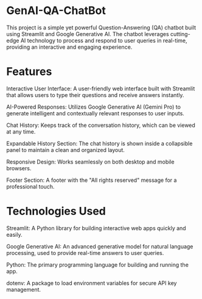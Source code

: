 # GenAI-QA-ChatBot
This project is a simple yet powerful Question-Answering (QA) chatbot built using Streamlit and Google Generative AI. The chatbot leverages cutting-edge AI technology to process and respond to user queries in real-time, providing an interactive and engaging experience.

# Features
Interactive User Interface: A user-friendly web interface built with Streamlit that allows users to type their questions and receive answers instantly.

AI-Powered Responses: Utilizes Google Generative AI (Gemini Pro) to generate intelligent and contextually relevant responses to user inputs.

Chat History: Keeps track of the conversation history, which can be viewed at any time.

Expandable History Section: The chat history is shown inside a collapsible panel to maintain a clean and organized layout.

Responsive Design: Works seamlessly on both desktop and mobile browsers.

Footer Section: A footer with the "All rights reserved" message for a professional touch.

# Technologies Used
Streamlit: A Python library for building interactive web apps quickly and easily.

Google Generative AI: An advanced generative model for natural language processing, used to 
provide real-time answers to user queries.

Python: The primary programming language for building and running the app.

dotenv: A package to load environment variables for secure API key management.
